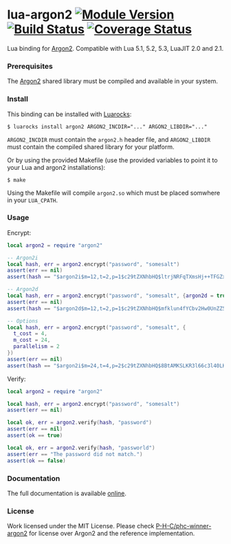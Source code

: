 # lua-argon2 [![Module Version][badge-version-image]][luarocks-argon2] [![Build Status][badge-travis-image]][badge-travis-url] [![Coverage Status][badge-coveralls-image]][badge-coveralls-url]

Lua binding for [Argon2]. Compatible with Lua 5.1, 5.2, 5.3, LuaJIT 2.0 and 2.1.

### Prerequisites

The [Argon2] shared library must be compiled and available in your system.

### Install

This binding can be installed with [Luarocks](https://luarocks.org):

```
$ luarocks install argon2 ARGON2_INCDIR="..." ARGON2_LIBDIR="..."
```

`ARGON2_INCDIR` must contain the `argon2.h` header file, and `ARGON2_LIBDIR` must contain the compiled shared library for your platform.

Or by using the provided Makefile (use the provided variables to point it to your Lua and argon2 installations):

```
$ make
```

Using the Makefile will compile `argon2.so` which must be placed somwhere in your `LUA_CPATH`.

### Usage

Encrypt:

```lua
local argon2 = require "argon2"

-- Argon2i
local hash, err = argon2.encrypt("password", "somesalt")
assert(err == nil)
assert(hash == "$argon2i$m=12,t=2,p=1$c29tZXNhbHQ$ltrjNRFqTXmsHj++TFGZxg+zSg8hSrrSJiViCRns1HM")

-- Argon2d
local hash, err = argon2.encrypt("password", "somesalt", {argon2d = true})
assert(err == nil)
assert(hash == "$argon2d$m=12,t=2,p=1$c29tZXNhbHQ$mfklun4fYCbv2Hw0UnZZ56xAqWbjD+XRMSN9h6SfLe4")

-- Options
local hash, err = argon2.encrypt("password", "somesalt", {
  t_cost = 4,
  m_cost = 24,
  parallelism = 2
})
assert(err == nil)
assert(hash == "$argon2i$m=24,t=4,p=2$c29tZXNhbHQ$8BtAMKSLKR3l66c3l40LKrg09NwLD7hJYfSqoLQyKEE")
```

Verify:

```lua
local argon2 = require "argon2"

local hash, err = argon2.encrypt("password", "somesalt")
assert(err == nil)

local ok, err = argon2.verify(hash, "password")
assert(err == nil)
assert(ok == true)

local ok, err = argon2.verify(hash, "passworld")
assert(err == "The password did not match.")
assert(ok == false)
```

### Documentation

The full documentation is available [online](http://thibaultcha.github.io/lua-argon2/).

### License

Work licensed under the MIT License. Please check [P-H-C/phc-winner-argon2][Argon2] for license over Argon2 and the reference implementation.

[Argon2]: https://github.com/P-H-C/phc-winner-argon2
[luarocks-argon2]: http://luarocks.org/modules/thibaultcha/argon2
[badge-travis-url]: https://travis-ci.org/thibaultCha/lua-argon2
[badge-travis-image]: https://travis-ci.org/thibaultCha/lua-argon2.svg?branch=master
[badge-version-image]: https://img.shields.io/badge/version-1.1.0-blue.svg?style=flat
[badge-coveralls-url]: https://coveralls.io/github/thibaultCha/lua-argon2?branch=master
[badge-coveralls-image]: https://coveralls.io/repos/github/thibaultCha/lua-argon2/badge.svg?branch=master
